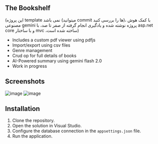 ## The Bookshelf
(این پروژه template نمی باشد (میتوانید commit ها را بررسی کنید)، با کمک هوش مصنوعی gemini پروژه نوشته شده و یادگیری انجام گرفته از صفر تا صد، با asp.net core و با ساختار mvc ،ساخته شده است)

* Includes a custom pdf viewer using pdfjs
* Import/export using csv files
* Genre management
* Crud op for full details of books
* AI-Powered summary using gemini flash 2.0
* Work in progress


## Screenshots
![image](https://github.com/user-attachments/assets/42cddab0-2ddd-4441-9c19-d9739f07e7fd)
![image](https://github.com/user-attachments/assets/734bf14e-59d0-42db-98ce-1ff2fe6520ed)



## Installation

1. Clone the repository.
2. Open the solution in Visual Studio.
3. Configure the database connection in the `appsettings.json` file.
4. Run the application.
